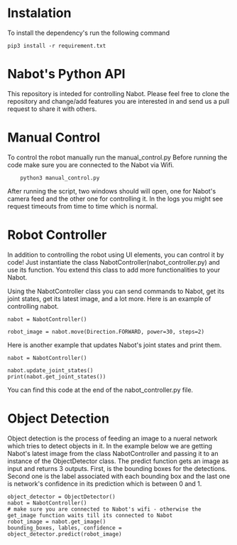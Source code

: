 # Instalation
To install the dependency's run the following command

```
pip3 install -r requirement.txt
```

# Nabot's Python API
This repository is inteded for controlling Nabot. Please feel free to clone the repository and change/add features you are interested in and send us a pull request to share it with others.

# Manual Control

To control the robot manually run the manual_control.py
Before running the code make sure you are connected to the Nabot via Wifi.

```
    python3 manual_control.py
```
After running the script, two windows should will open, one for Nabot's camera feed and the other one for controlling it. In the logs you might see request timeouts from time to time which is normal.

# Robot Controller
In addition to controlling the robot using UI elements, you can control it by code! Just instantiate the class NabotController(nabot_controller.py) and use its function. You extend this class to add more functionalities to your Nabot.

Using the NabotController class you can send commands to Nabot, get its joint states, get its latest image, and a lot more.
Here is an example of controlling nabot.
```
nabot = NabotController()

robot_image = nabot.move(Direction.FORWARD, power=30, steps=2)
```

Here is another example that updates Nabot's joint states and print them.

```
nabot = NabotController()

nabot.update_joint_states()
print(nabot.get_joint_states())

```

You can find this code at the end of the nabot_controller.py file.

# Object Detection

Object detection is the process of feeding an image to a nueral network which tries to detect objects in it. In the example below we are getting Nabot's latest image from the class NabotController and passing it to an instance of the ObjectDetector class. The predict function gets an image as input and returns 3 outputs. First, is the bounding boxes for the detections. Second one is the label associated with each bounding box and the last one is network's confidence in its prediction which is between 0 and 1.

```
object_detector = ObjectDetector()
nabot = NabotController()
# make sure you are connected to Nabot's wifi - otherwise the get_image function waits till its connected to Nabot
robot_image = nabot.get_image()
bounding_boxes, lables, confidence = object_detector.predict(robot_image)
```
